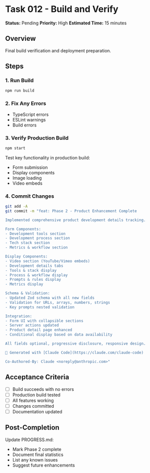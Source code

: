 # Task 012 - Build and Verify

**Status:** Pending
**Priority:** High
**Estimated Time:** 15 minutes

## Overview
Final build verification and deployment preparation.

## Steps

### 1. Run Build
```bash
npm run build
```

### 2. Fix Any Errors
- TypeScript errors
- ESLint warnings
- Build errors

### 3. Verify Production Build
```bash
npm start
```

Test key functionality in production build:
- Form submission
- Display components
- Image loading
- Video embeds

### 4. Commit Changes
```bash
git add -A
git commit -m "feat: Phase 2 - Product Enhancement Complete

Implemented comprehensive product development details tracking.

Form Components:
- Development tools section
- Development process section
- Tech stack section
- Metrics & workflow section

Display Components:
- Video section (YouTube/Vimeo embeds)
- Development details tabs
- Tools & stack display
- Process & workflow display
- Prompts & rules display
- Metrics display

Schema & Validation:
- Updated Zod schema with all new fields
- Validation for URLs, arrays, numbers, strings
- Key prompts nested validation

Integration:
- Form UI with collapsible sections
- Server actions updated
- Product detail page enhanced
- Conditional display based on data availability

All fields optional, progressive disclosure, responsive design.

🤖 Generated with [Claude Code](https://claude.com/claude-code)

Co-Authored-By: Claude <noreply@anthropic.com>"
```

## Acceptance Criteria
- [ ] Build succeeds with no errors
- [ ] Production build tested
- [ ] All features working
- [ ] Changes committed
- [ ] Documentation updated

## Post-Completion

Update PROGRESS.md:
- Mark Phase 2 complete
- Document final statistics
- List any known issues
- Suggest future enhancements
